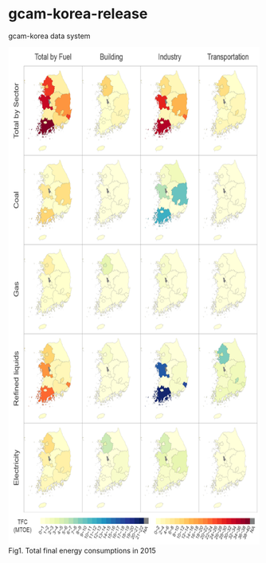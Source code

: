 # gcam-korea-release
gcam-korea data system

<center><img src="/res/TFCin2015.png" width="700" height="1000"></center>
Fig1. Total final energy consumptions in 2015
